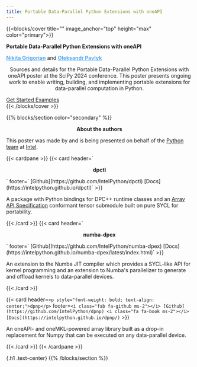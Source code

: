 ```yaml
---
title: Portable Data-Parallel Python Extensions with oneAPI
---
```


{{<blocks/cover title="" image_anchor="top" height="max" color="primary">}}
  <div class="mx-auto">
    <div class="col-lg-12">
      <p class="display-6 mt-5 mb-3" style="font-weight: bold;">Portable Data-Parallel Python Extensions with oneAPI</p>
      <p></p>
      <p class="display-7 pt-0 mb-3">
      <a href="https://github.com/ndgrigorian" style="color: #50aaf4; font-weight: bold;" target="_blank" rel="noopener">Nikita Grigorian</a> and
      <a href="https://github.com/oleksandr-pavlyk" style="color: #50aaf4; font-weight: bold;" target="_blank" rel="noopener">Oleksandr Pavlyk</a>
      </p>
      <p class="display-7 pl-auto mb-0" style="text-align: center">Sources and details for the Portable Data-Parallel Python Extensions with oneAPI poster at the SciPy 2024 conference. This poster presents ongoing work to enable writing, building, and implementing portable extensions for data-parallel computation in Python.
      </p>
      <p></p>
  </div>
    <div class="lead text-center">
      <div class="mx-auto mb-5">
        <a class="btn btn-lg btn-secondary me-3 mb-4" href="https://IntelPython.github.io/portable-data-parallel-extensions-scipy-2024/docs/">
          Get Started<i class="fa-solid fa-play ms-2"></i>
        </a>
        <a class="btn btn-lg btn-secondary me-3 mb-4" href="https://github.com/IntelPython/example-portable-data-parallel-extensions">
          Examples<i class="fab fa-github ms-2 "></i>
        </a>
      </div>
    </div>
  </div>
{{< /blocks/cover >}}

{{% blocks/section color="secondary" %}}
<p class="display-6 mb-3" style="text-align: center; font-weight: bold;">About the authors</p>
<p class="text-center">
This poster was made by and is being presented on behalf of the <a href="https://github.com/IntelPython">Python team</a> at  <a href="http://www.intel.com">Intel</a>.
</p>
<div class="row justify-content-center mx-auto pt-2">
{{< cardpane >}}
  {{< card header=`<p style="font-weight: bold; text-align: center">dpctl</p>`
           footer=`<i class="fab fa-github ms-2 "></i> [Github](https://github.com/IntelPython/dpctl) <i class="fa fa-book ms-2"></i> [Docs](https://intelpython.github.io/dpctl)` >}}
  <p class="text-center">
  A package with Python bindings for DPC++ runtime classes and an <a href="https://data-apis.org/array-api/latest/API_specification/index.html">Array API Specification</a> conformant tensor submodule built on pure SYCL for portability.
  </p>
  {{< /card >}}
  {{< card header=`<p style="font-weight: bold; text-align: center;">numba-dpex</p>`
           footer=`<i class="fab fa-github ms-2 "></i> [Github](https://github.com/IntelPython/numba-dpex) <i class="fa fa-book ms-2"></i> [Docs](https://intelpython.github.io/numba-dpex/latest/index.html)` >}}
  <p class="text-center">
  An extension to the Numba JIT compiler which provides a SYCL-like API for kernel programming and an extension to Numba's parallelizer to generate and offload kernels to data-parallel devices.
  </p>
  {{< /card >}}

  {{< card header=`<p style="font-weight: bold; text-align: center;">dpnp</p>`
           footer=`<i class="fab fa-github ms-2"></i> [Github](https://github.com/IntelPython/dpnp) <i class="fa fa-book ms-2"></i> [Docs](https://intelpython.github.io/dpnp/)` >}}
  <p class="text-center">
  An oneAPI- and oneMKL-powered array library built as a drop-in replacement for Numpy that can be executed on any data-parallel device.
  </p>
  {{< /card >}}
{{< /cardpane >}}
</div>

{.h1 .text-center}
{{% /blocks/section %}}
